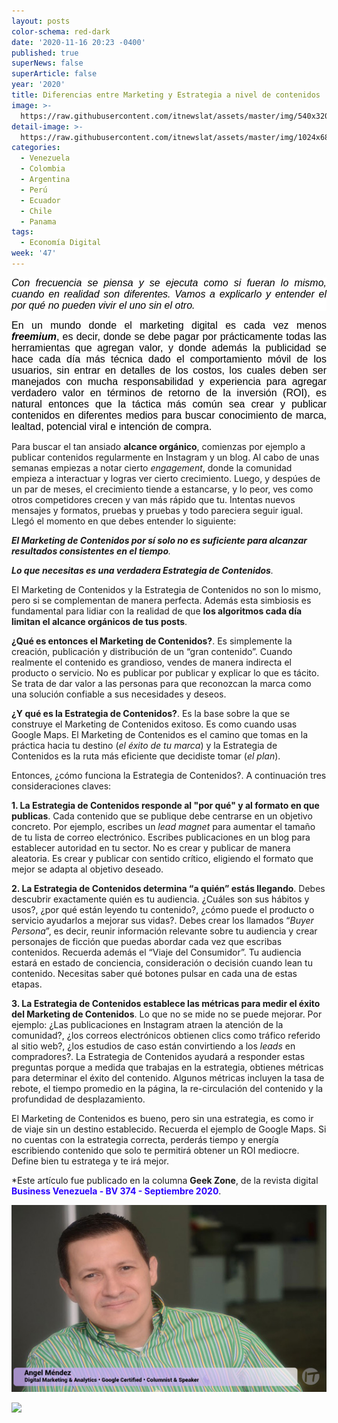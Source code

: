 ```yaml
---
layout: posts
color-schema: red-dark
date: '2020-11-16 20:23 -0400'
published: true
superNews: false
superArticle: false
year: '2020'
title: Diferencias entre Marketing y Estrategia a nivel de contenidos
image: >-
  https://raw.githubusercontent.com/itnewslat/assets/master/img/540x320/Angel-Mendez-p.jpg
detail-image: >-
  https://raw.githubusercontent.com/itnewslat/assets/master/img/1024x680/Angel-Mendez-g.jpg
categories:
  - Venezuela
  - Colombia
  - Argentina
  - Perú
  - Ecuador
  - Chile
  - Panama
tags:
  - Economía Digital
week: '47'
---
```

<div style="color: #000000; font-family: 'Trebuchet MS', Trebuchet, Verdana, sans-serif; font-size: 13.2px; font-style: normal; font-variant-ligatures: normal; font-variant-caps: normal; font-weight: 400; letter-spacing: normal; text-align: justify; text-indent: 0px; text-transform: none; white-space: normal; word-spacing: 0px; -webkit-text-stroke-width: 0px; background-color: #ffffff; text-decoration-style: initial; text-decoration-color: initial;"><span style="font-family: arial; font-size: medium;"><i>Con frecuencia se piensa y se ejecuta como si fueran lo mismo, cuando en realidad son diferentes. Vamos a explicarlo y entender el por qué no pueden vivir el uno sin el otro. </i></span></div>
<p style="text-align: justify;"><span style="color: #000000; font-style: normal; font-variant-ligatures: normal; font-variant-caps: normal; font-weight: 400; letter-spacing: normal; orphans: 2; text-align: start; text-indent: 0px; text-transform: none; white-space: normal; widows: 2; word-spacing: 0px; -webkit-text-stroke-width: 0px; background-color: #ffffff; text-decoration-style: initial; text-decoration-color: initial; font-family: arial; font-size: medium;">
En un mundo donde el marketing digital es cada vez menos <b><i>freemium</i></b>, es decir, donde se debe pagar por prácticamente todas las herramientas que agregan valor, y donde además la publicidad se hace cada día más técnica dado el comportamiento móvil de los usuarios, sin entrar en detalles de los costos, los cuales deben ser manejados con mucha responsabilidad y experiencia para agregar verdadero valor en términos de retorno de la inversión (ROI), es natural entonces que la táctica más común sea crear y publicar contenidos en diferentes medios para buscar conocimiento de marca, lealtad, potencial viral e intención de compra.

Para buscar el tan ansiado <b>alcance orgánico</b>, comienzas por ejemplo a publicar contenidos regularmente en Instagram y un blog. Al cabo de unas semanas empiezas a notar cierto <i>engagement</i>, donde la comunidad empieza a interactuar y logras ver cierto crecimiento. Luego, y despúes de un par de meses, el crecimiento tiende a estancarse, y lo peor, ves como otros competidores crecen y van más rápido que tu. Intentas nuevos mensajes y formatos, pruebas y pruebas y todo pareciera seguir igual. Llegó el momento en que debes entender lo siguiente:

<i><b>El Marketing de Contenidos por sí solo no es suficiente para alcanzar resultados consistentes en el tiempo</b>.

<b>Lo que necesitas es una verdadera Estrategia de Contenidos</b>.</i>

El Marketing de Contenidos y la Estrategia de Contenidos no son lo mismo, pero si se complementan de manera perfecta. Además esta simbiosis es fundamental para lidiar con la realidad de que <b>los algoritmos cada día limitan el alcance orgánicos de tus posts</b>.

<b>¿Qué es entonces el Marketing de Contenidos?</b>. Es simplemente la creación, publicación y distribución de un “gran contenido”. Cuando realmente el contenido es grandioso, vendes de manera indirecta el producto o servicio. No es publicar por publicar y explicar lo que es tácito. Se trata de dar valor a las personas para que reconozcan la marca como una solución confiable a sus necesidades y deseos.

<b>¿Y qué es la Estrategia de Contenidos?</b>. Es la base sobre la que se construye el Marketing de Contenidos exitoso. Es como cuando usas Google Maps. El Marketing de Contenidos es el camino que tomas en la práctica hacia tu destino (<i>el éxito de tu marca</i>) y la Estrategia de Contenidos es la ruta más eficiente que decidiste tomar (<i>el plan</i>).

Entonces, ¿cómo funciona la Estrategia de Contenidos?. A continuación tres consideraciones claves:

<b>1. La Estrategia de Contenidos responde al "por qué" y al formato en que publicas</b>. Cada contenido que se publique debe centrarse en un objetivo concreto. Por ejemplo, escribes un <i>lead magnet</i> para aumentar el tamaño de tu lista de correo electrónico. Escribes publicaciones en un blog para establecer autoridad en tu sector. No es crear y publicar de manera aleatoria. Es crear y publicar con sentido crítico, eligiendo el formato que mejor se adapta al objetivo deseado.

<b>2. La Estrategia de Contenidos determina “a quién” estás llegando</b>. Debes descubrir exactamente quién es tu audiencia. ¿Cuáles son sus hábitos y usos?, ¿por qué están leyendo tu contenido?, ¿cómo puede el producto o servicio ayudarlos a mejorar sus vidas?. Debes crear los llamados “<i>Buyer Persona</i>”, es decir, reunir información relevante sobre tu audiencia y crear personajes de ficción que puedas abordar cada vez que escribas contenidos. Recuerda además el “Viaje del Consumidor”. Tu audiencia estará en estado de conciencia, consideración o decisión cuando lean tu contenido. Necesitas saber qué botones pulsar en cada una de estas etapas.

<b>3. La Estrategia de Contenidos establece las métricas para medir el éxito del Marketing de Contenidos</b>. Lo que no se mide no se puede mejorar. Por ejemplo: ¿Las publicaciones en Instagram atraen la atención de la comunidad?, ¿los correos electrónicos obtienen clics como tráfico referido al sitio web?, ¿los estudios de caso están convirtiendo a los <i>leads</i> en compradores?. La Estrategia de Contenidos ayudará a responder estas preguntas porque a medida que trabajas en la estrategia, obtienes métricas para determinar el éxito del contenido. Algunos métricas incluyen la tasa de rebote, el tiempo promedio en la página, la re-circulación del contenido y la profundidad de desplazamiento.

El Marketing de Contenidos es bueno, pero sin una estrategia, es como ir de viaje sin un destino establecido. Recuerda el ejemplo de Google Maps. Si no cuentas con la estrategia correcta, perderás tiempo y energía escribiendo contenido que solo te permitirá obtener un ROI mediocre. Define bien tu estratega y te irá mejor.

*Este artículo fue publicado en la columna <b>Geek Zone</b>, de la revista digital <b><a style="text-decoration: none; color: #4b4b4b;" href="https://bit.ly/3lzGs4d" target="_blank"><span style="color: #2b00fe;">Business Venezuela - BV 374 - Septiembre 2020</span></a></b>.</span></p>

![](https://raw.githubusercontent.com/itnewslat/assets/master/img/540x320/Angel-Mendez-p.jpg)

<img src="https://tracker.metricool.com/c3po.jpg?hash=56f88a41e39ab42c063cc51676587a04"/>
